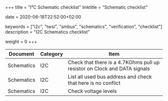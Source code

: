 +++
title = "I²C Schematic checklist"
linktitle = "Schematic checklist"

date = 2020-06-18T22:52:00+02:00

keywords = ["i2c", "twsi", "smbus", "schematics", "verification", "checklist"]
description = "I2C Schematics checklist"

weight = 0
+++

| Document   | Category | Item                                                                      |
| ---------- | -------- | ------------------------------------------------------------------------- |
| Schematics | I2C      | Check that there is a 4.7KOhms pull up resistor on Clock and DATA signals |
| Schematics | I2C      | List all used bus address and check that here is no conflict              |
| Schematics | I2C      | Check voltage levels                                                      |
